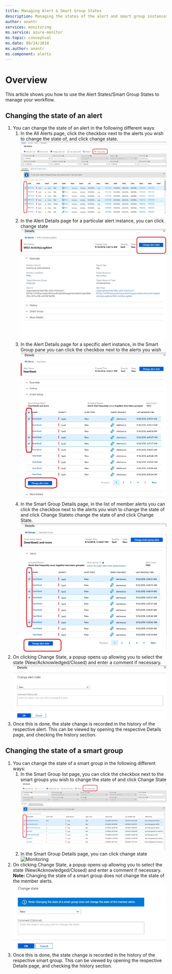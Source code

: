 ```yaml
---
title: Managing Alert & Smart Group States
description: Managing the states of the alert and smart group instances
author: anantr
services: monitoring
ms.service: azure-monitor
ms.topic: conceptual
ms.date: 09/24/2018
ms.author: anantr
ms.component: alerts
---
```



# Overview
This article shows you how to use the Alert States/Smart Group States to manage your workflow.
## Changing the state of an alert
1.	You can change the state of an alert in the following different ways:
	  1. In the All Alerts page, click the checkbox next to the alerts you wish to change the state of, and click change state.   
     ![Monitoring](./media/monitoring-alerts-managing-alert-states/state-all-alerts.jpg)
    1. In the Alert Details page for a particular alert instance, you can click change state   
    ![Monitoring](./media/monitoring-alerts-managing-alert-states/state-alert-details.jpg)
    1. In the Alert Details page for a specific alert instance, in the Smart Group pane you can click the checkbox next to the alerts you wish    
    ![Monitoring](./media/monitoring-alerts-managing-alert-states/state-alert-details-sg.jpg)
    1. In the Smart Group Details page, in the list of member alerts you can click the checkbox next to the alerts you wish to change the state of and click Change Stateto change the state of and click Change State.   
    ![Monitoring](./media/monitoring-alerts-managing-alert-states/state-sg-details-alerts.jpg)
1.	On clicking Change State, a popup opens up allowing you to select the state (New/Acknowledged/Closed) and enter a comment if necessary.   
![Monitoring](./media/monitoring-alerts-managing-alert-states/state-alert-change.jpg)
1.	Once this is done, the state change is recorded in the history of the respective alert. This can be viewed by opening the respective Details page, and checking the history section.
## Changing the state of a smart group
1. You can change the state of a smart group in the following different ways:
    1. In the Smart Group list page, you can click the checkbox next to the smart groups you wish to change the state of and click Change State  
    ![Monitoring](./media/monitoring-alerts-managing-alert-states/state-sg-list.jpg)
    1. In the Smart Group Details page, you can click change state        
    ![Monitoring](./media/monitoring-alerts-managing-alert-states/state-sg--details.jpg)
1. On clicking Change State, a popup opens up allowing you to select the state (New/Acknowledged/Closed) and enter a comment if necessary. **Note:** Changing the state of a smart group does not change the state of the member alerts.
![Monitoring](./media/monitoring-alerts-managing-alert-states/state-sg-change.jpg)
1. Once this is done, the state change is recorded in the history of the respective smart group. This can be viewed by opening the respective Details page, and checking the history section.

